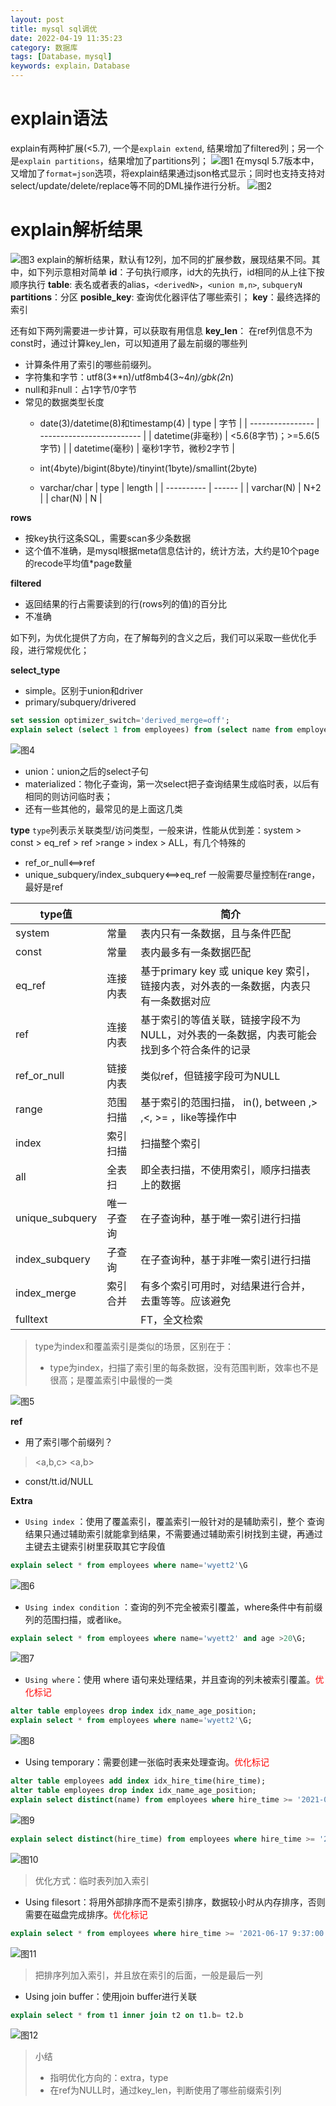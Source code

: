 ```yaml
---
layout: post
title: mysql sql调优
date: 2022-04-19 11:35:23
category: 数据库
tags: [Database，mysql]
keywords: explain，Database
---
```


# explain语法
explain有两种扩展(<5.7), 一个是`explain extend`, 结果增加了filtered列；另一个是`explain partitions`，结果增加了partitions列；
![图1](http://wyett.github.io/assets/img/mysql_explain/image-20210701165349233.png)
在mysql 5.7版本中，又增加了`format=json`选项，将explain结果通过json格式显示；同时也支持支持对select/update/delete/replace等不同的DML操作进行分析。
![图2](http://wyett.github.io/assets/img/mysql_explain/image-20210701165447077.png)

# explain解析结果
![图3](http://wyett.github.io/assets/img/mysql_explain/QQ截图20220420150241.png)
explain的解析结果，默认有12列，加不同的扩展参数，展现结果不同。其中，如下列示意相对简单
**id**：子句执行顺序，id大的先执行，id相同的从上往下按顺序执行
**table**: 表名或者表的alias，`<derivedN>`，`<union m,n>`, `subqueryN`
**partitions**：分区
**posible_key**: 查询优化器评估了哪些索引；
**key**：最终选择的索引

还有如下两列需要进一步计算，可以获取有用信息
**key_len**：
在ref列信息不为const时，通过计算key_len，可以知道用了最左前缀的哪些列
- 计算条件用了索引的哪些前缀列。
- 字符集和字节：utf8(3**n)/utf8mb4(3~4*n)/gbk(2*n)
- null和非null：占1字节/0字节
- 常见的数据类型长度
  - date(3)/datetime(8)和timestamp(4)
  | type             | 字节                      |
  | ---------------- | ------------------------- |
  | datetime(非毫秒) | <5.6(8字节)；>=5.6(5字节) |
  | datetime(毫秒)   | 毫秒1字节，微秒2字节      |
  
  - int(4byte)/bigint(8byte)/tinyint(1byte)/smallint(2byte)
  - varchar/char
    | type       | length |
    | ---------- | ------ |
    | varchar(N) | N+2    |
    | char(N)    | N      |

**rows**
- 按key执行这条SQL，需要scan多少条数据
- 这个值不准确，是mysql根据meta信息估计的，统计方法，大约是10个page的recode平均值*page数量

**filtered**
- 返回结果的行占需要读到的行(rows列的值)的百分比
- 不准确

如下列，为优化提供了方向，在了解每列的含义之后，我们可以采取一些优化手段，进行常规优化；

**select_type**
- simple。区别于union和driver
- primary/subquery/drivered

```sql
set session optimizer_switch='derived_merge=off';
explain select (select 1 from employees) from (select name from employees where id>10 limit 100) t;
```
![图4](http://wyett.github.io/assets/img/mysql_explain/image-20210701170949674.png)

- union：union之后的select子句
- materialized：物化子查询，第一次select把子查询结果生成临时表，以后有相同的则访问临时表；
- 还有一些其他的，最常见的是上面这几类

**type**
`type`列表示关联类型/访问类型，一般来讲，性能从优到差：system > const > eq_ref > ref  >range > index > ALL，有几个特殊的
- ref_or_null<==>ref
- unique_subquery/index_subquery<==>eq_ref
一般需要尽量控制在range，最好是ref

| type值          |            | 简介                                                         |
| --------------- | ---------- | ------------------------------------------------------------ |
| system          | 常量       | 表内只有一条数据，且与条件匹配                               |
| const           | 常量       | 表内最多有一条数据匹配                                       |
| eq_ref          | 连接内表   | 基于primary key 或 unique key 索引，链接内表，对外表的一条数据，内表只有一条数据对应 |
| ref             | 连接内表   | 基于索引的等值关联，链接字段不为NULL，对外表的一条数据，内表可能会找到多个符合条件的记录 |
| ref_or_null     | 链接内表   | 类似ref，但链接字段可为NULL                                  |
| range           | 范围扫描   | 基于索引的范围扫描， in(), between ,> ,<, >= ，like等操作中  |
| index           | 索引扫描   | 扫描整个索引                                                 |
| all             | 全表扫     | 即全表扫描，不使用索引，顺序扫描表上的数据                   |
| unique_subquery | 唯一子查询 | 在子查询种，基于唯一索引进行扫描                             |
| index_subquery  | 子查询     | 在子查询种，基于非唯一索引进行扫描                           |
| index_merge     | 索引合并   | 有多个索引可用时，对结果进行合并，去重等等。应该避免         |
| fulltext        |            | FT，全文检索                                                 |

> type为index和覆盖索引是类似的场景，区别在于：
>
> - type为index，扫描了索引里的每条数据，没有范围判断，效率也不是很高；是覆盖索引中最慢的一类

![图5](http://wyett.github.io/assets/img/mysql_explain/image-20210705110135436.png)


**ref**

- 用了索引哪个前缀列？
> <a,b,c> <a,b> <a>
- const/tt.id/NULL



**Extra**

- `Using index` ：使用了覆盖索引，覆盖索引一般针对的是辅助索引，整个
  查询结果只通过辅助索引就能拿到结果，不需要通过辅助索引树找到主键，再通过主键去主键索引树里获取其它字段值
```sql
explain select * from employees where name='wyett2'\G
```
![图6](http://wyett.github.io/assets/img/mysql_explain/image-20210701172508950.png)

- `Using index condition` ：查询的列不完全被索引覆盖，where条件中有前缀列的范围扫描，或者like。 
```sql
explain select * from employees where name='wyett2' and age >20\G;
```
![图7](http://wyett.github.io/assets/img/mysql_explain/image-20210701172838319.png)

- `Using where`：使用 where 语句来处理结果，并且查询的列未被索引覆盖。<font color="red">优化标记</font>
```sql
alter table employees drop index idx_name_age_position;
explain select * from employees where name='wyett2'\G;
```
![图8](http://wyett.github.io/assets/img/mysql_explain/image-20210701173138013.png)


- Using  temporary：需要创建一张临时表来处理查询。<font color="red">优化标记</font>
```sql
alter table employees add index idx_hire_time(hire_time);
alter table employees drop index idx_name_age_position;
explain select distinct(name) from employees where hire_time >= '2021-06-17 9:37:00'\G;
```
![图9](http://wyett.github.io/assets/img/mysql_explain/image-20210701174045514.png)

```sql
explain select distinct(hire_time) from employees where hire_time >= '2021-06-17 9:37:00'\G;
```
![图10](http://wyett.github.io/assets/img/mysql_explain/image-20210701174143153.png)



> 优化方式：临时表列加入索引

- Using filesort：将用外部排序而不是索引排序，数据较小时从内存排序，否则需要在磁盘完成排序。<font color="red">优化标记</font>
```sql
explain select * from employees where hire_time >= '2021-06-17 9:37:00' order by name\G;
```
![图11](http://wyett.github.io/assets/img/mysql_explain/image-20210701174514409.png)

>把排序列加入索引，并且放在索引的后面，一般是最后一列


- Using join buffer：使用join buffer进行关联
```sql
explain select * from t1 inner join t2 on t1.b= t2.b
```
![图12](http://wyett.github.io/assets/img/mysql_explain/image-20210621111433728.png)



> 小结
>
> - 指明优化方向的：extra，type
> - 在ref为NULL时，通过key_len，判断使用了哪些前缀索引列
